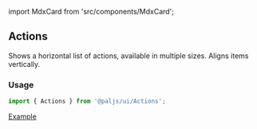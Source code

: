 import MdxCard from 'src/components/MdxCard';

<MdxCard>

## Actions

Shows a horizontal list of actions, available in multiple sizes. Aligns items vertically.

### Usage

```js
import { Actions } from '@paljs/ui/Actions';
```

[Example](demo://Example.tsx)

</MdxCard>